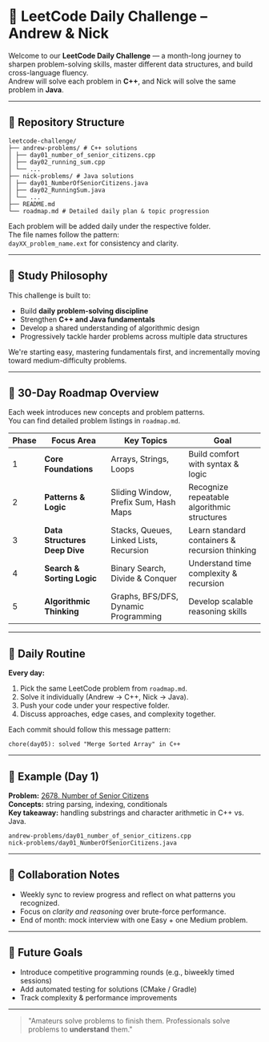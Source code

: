 # 🧠 LeetCode Daily Challenge – Andrew & Nick

Welcome to our **LeetCode Daily Challenge** — a month-long journey to sharpen problem-solving skills, master different data structures, and build cross-language fluency.  
Andrew will solve each problem in **C++**, and Nick will solve the same problem in **Java**.

---

## 📁 Repository Structure

```
leetcode-challenge/
├── andrew-problems/ # C++ solutions
│ ├── day01_number_of_senior_citizens.cpp
│ ├── day02_running_sum.cpp
│ └── ...
├── nick-problems/ # Java solutions
│ ├── day01_NumberOfSeniorCitizens.java
│ ├── day02_RunningSum.java
│ └── ...
├── README.md
└── roadmap.md # Detailed daily plan & topic progression
```

Each problem will be added daily under the respective folder.  
The file names follow the pattern:  
`dayXX_problem_name.ext` for consistency and clarity.

---

## 🧭 Study Philosophy

This challenge is built to:

- Build **daily problem-solving discipline**
- Strengthen **C++ and Java fundamentals**
- Develop a shared understanding of algorithmic design
- Progressively tackle harder problems across multiple data structures

We're starting easy, mastering fundamentals first, and incrementally moving toward medium-difficulty problems.

---

## 📅 30-Day Roadmap Overview

Each week introduces new concepts and problem patterns.  
You can find detailed problem listings in `roadmap.md`.

| Phase | Focus Area                    | Key Topics                              | Goal                                           |
| ----- | ----------------------------- | --------------------------------------- | ---------------------------------------------- |
| 1     | **Core Foundations**          | Arrays, Strings, Loops                  | Build comfort with syntax & logic              |
| 2     | **Patterns & Logic**          | Sliding Window, Prefix Sum, Hash Maps   | Recognize repeatable algorithmic structures    |
| 3     | **Data Structures Deep Dive** | Stacks, Queues, Linked Lists, Recursion | Learn standard containers & recursion thinking |
| 4     | **Search & Sorting Logic**    | Binary Search, Divide & Conquer         | Understand time complexity & recursion         |
| 5     | **Algorithmic Thinking**      | Graphs, BFS/DFS, Dynamic Programming    | Develop scalable reasoning skills              |

---

## 🚀 Daily Routine

**Every day:**

1. Pick the same LeetCode problem from `roadmap.md`.
2. Solve it individually (Andrew → C++, Nick → Java).
3. Push your code under your respective folder.
4. Discuss approaches, edge cases, and complexity together.

Each commit should follow this message pattern:

```
chore(day05): solved "Merge Sorted Array" in C++
```

---

## 🧩 Example (Day 1)

**Problem:** [2678. Number of Senior Citizens](https://leetcode.com/problems/number-of-senior-citizens/)  
**Concepts:** string parsing, indexing, conditionals  
**Key takeaway:** handling substrings and character arithmetic in C++ vs. Java.

```
andrew-problems/day01_number_of_senior_citizens.cpp
nick-problems/day01_NumberOfSeniorCitizens.java
```

---

## 💬 Collaboration Notes

- Weekly sync to review progress and reflect on what patterns you recognized.
- Focus on _clarity and reasoning_ over brute-force performance.
- End of month: mock interview with one Easy + one Medium problem.

---

## 🧱 Future Goals

- Introduce competitive programming rounds (e.g., biweekly timed sessions)
- Add automated testing for solutions (CMake / Gradle)
- Track complexity & performance improvements

---

> "Amateurs solve problems to finish them. Professionals solve problems to **understand** them."
